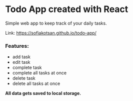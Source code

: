 # Todo App created with React 
Simple web app to keep track of your daily tasks.

Link: https://sofiakotsan.github.io/todo-app/



### Features:
- add task
- edit task
- complete task
- complete all tasks at once
- delete task
- delete all tasks at once

**All data gets saved to local storage.**
